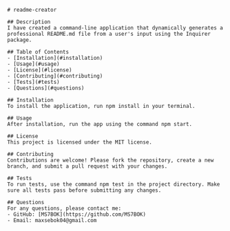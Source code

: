 
    # readme-creator
   
    ## Description
    I have created a command-line application that dynamically generates a professional README.md file from a user's input using the Inquirer package. 
   
    ## Table of Contents
    - [Installation](#installation)
    - [Usage](#usage)
    - [License](#license)
    - [Contributing](#contributing)
    - [Tests](#tests)
    - [Questions](#questions)
   
    ## Installation
    To install the application, run npm install in your terminal.
   
    ## Usage
    After installation, run the app using the command npm start.
   
    ## License
    This project is licensed under the MIT license.
   
    ## Contributing
    Contributions are welcome! Please fork the repository, create a new branch, and submit a pull request with your changes.
   
    ## Tests
    To run tests, use the command npm test in the project directory. Make sure all tests pass before submitting any changes.
   
    ## Questions
    For any questions, please contact me:
    - GitHub: [MS7BOK](https://github.com/MS7BOK)
    - Email: maxsebok04@gmail.com
    
